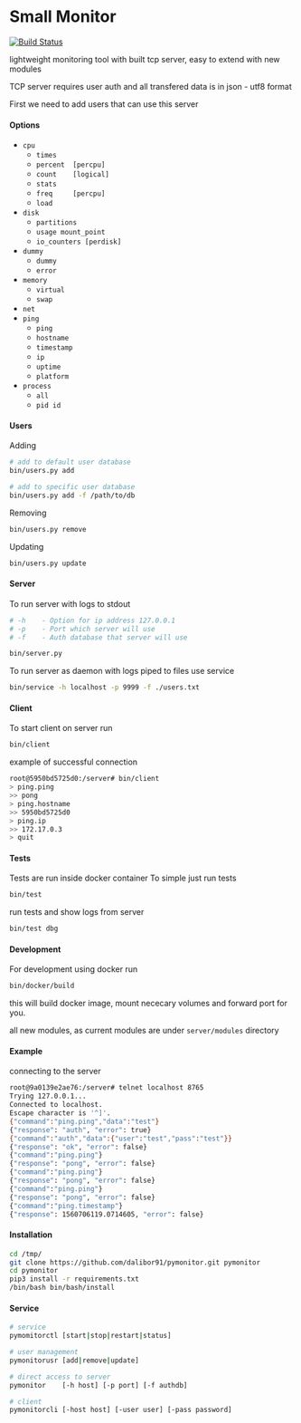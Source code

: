 # Small Monitor

[![Build Status](https://travis-ci.org/dalibor91/pymonitor.svg?branch=master)](https://travis-ci.org/dalibor91/pymonitor)

lightweight monitoring tool with built tcp server, easy to extend with new modules

TCP server requires user auth and all transfered data is in json - utf8 format 

First we need to add users that can use this server 

#### Options 

 - `cpu`
    - `times    `
    - `percent  [percpu]`
    - `count    [logical]`
    - `stats` 
    - `freq     [percpu]`
    - `load` 
 - `disk`
    - `partitions`
    - `usage mount_point`
    - `io_counters [perdisk]`
 - `dummy`
    - `dummy`
    - `error`
 - `memory`
    - `virtual`
    - `swap`
 - `net`
 - `ping`
    - `ping`
    - `hostname`
    - `timestamp`
    - `ip`
    - `uptime`
    - `platform`
  - `process`
    - `all`
    - `pid id`


#### Users 

Adding 
```bash
# add to default user database 
bin/users.py add

# add to specific user database 
bin/users.py add -f /path/to/db 
```

Removing 
```bash
bin/users.py remove 
```

Updating
```bash
bin/users.py update 
```

#### Server
To run server with logs to stdout  
```bash
# -h    - Option for ip address 127.0.0.1
# -p    - Port which server will use 
# -f    - Auth database that server will use 

bin/server.py 
```

To run server as daemon with logs piped to files use service
```bash
bin/service -h localhost -p 9999 -f ./users.txt
```

#### Client 
To start client on server run 
```bash
bin/client
```

example of successful connection 
```bash
root@5950bd5725d0:/server# bin/client
> ping.ping
>> pong
> ping.hostname
>> 5950bd5725d0
> ping.ip
>> 172.17.0.3
> quit
```

#### Tests 

Tests are run inside docker container 
To simple just run tests
```bash 
bin/test
```

run tests and show logs from server 
```bash
bin/test dbg
```


#### Development

For development using docker run 
```bash
bin/docker/build
```

this will build docker image, mount nececary volumes and forward port for you.

all new modules, as current modules are under `server/modules` directory 


#### Example
connecting to the server 
```bash
root@9a0139e2ae76:/server# telnet localhost 8765
Trying 127.0.0.1...
Connected to localhost.
Escape character is '^]'.
{"command":"ping.ping","data":"test"}
{"response": "auth", "error": true}
{"command":"auth","data":{"user":"test","pass":"test"}}
{"response": "ok", "error": false}
{"command":"ping.ping"}
{"response": "pong", "error": false}
{"command":"ping.ping"}
{"response": "pong", "error": false}
{"command":"ping.ping"}
{"response": "pong", "error": false}
{"command":"ping.timestamp"}
{"response": 1560706119.0714605, "error": false}
```

#### Installation 

```bash
cd /tmp/
git clone https://github.com/dalibor91/pymonitor.git pymonitor
cd pymonitor
pip3 install -r requirements.txt
/bin/bash bin/bash/install
```

#### Service 

```bash
# service 
pymomitorctl [start|stop|restart|status]

# user management
pymonitorusr [add|remove|update]

# direct access to server 
pymonitor    [-h host] [-p port] [-f authdb]

# client
pymonitorcli [-host host] [-user user] [-pass password]
```
